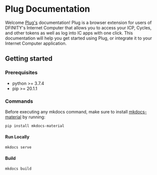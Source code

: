 # Plug Documentation

Welcome [Plug's](https://plugwallet.ooo/) documentation! Plug is a browser extension for users of DFINITY's Internet Computer that allows you to access your ICP, Cycles, and other tokens as well as log into IC apps with one click. This documentation will help you get started using Plug, or integrate it to your Internet Computer application.

## Getting started

### Prerequisites
- python >= 3.7.4
- pip >= 20.1.1

### Commands

Before executing any mkdocs command, make sure to install [mkdocs-material](https://github.com/squidfunk/mkdocs-material) by running:

```sh
pip install mkdocs-material
```

#### Run Locally
```sh
mkdocs serve
```

#### Build
```sh
mkdocs build
```